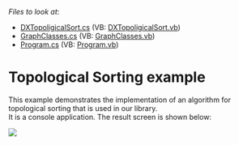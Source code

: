 <!-- default file list -->
*Files to look at*:

* [DXTopoligicalSort.cs](./CS/DXTopoligicalSort.cs) (VB: [DXTopoligicalSort.vb](./VB/DXTopoligicalSort.vb))
* [GraphClasses.cs](./CS/GraphClasses.cs) (VB: [GraphClasses.vb](./VB/GraphClasses.vb))
* [Program.cs](./CS/Program.cs) (VB: [Program.vb](./VB/Program.vb))
<!-- default file list end -->
# Topological Sorting example


<p>This example demonstrates the implementation of an algorithm for topological sorting that is used in our library. <br />
It is a console application. The result screen is shown below:</p><p><img src="https://raw.githubusercontent.com/DevExpress-Examples/topological-sorting-example-e3121/10.2.6+/media/36bd6ba1-e705-43c0-9e9b-6149d51381b5.png"></p>

<br/>


